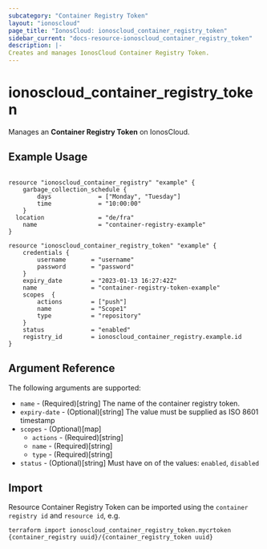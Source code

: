 ```yaml
---
subcategory: "Container Registry Token"
layout: "ionoscloud"
page_title: "IonosCloud: ionoscloud_container_registry_token"
sidebar_current: "docs-resource-ionoscloud_container_registry_token"
description: |-
Creates and manages IonosCloud Container Registry Token.
---
```


# ionoscloud_container_registry_token

Manages an **Container Registry Token** on IonosCloud.

## Example Usage

```hcl

resource "ionoscloud_container_registry" "example" {
    garbage_collection_schedule {
        days			 = ["Monday", "Tuesday"]
        time             = "10:00:00"
    }
  location               = "de/fra"
    name		         = "container-registry-example"
}

resource "ionoscloud_container_registry_token" "example" {
    credentials {
        username	   = "username"
        password       = "password"
    }
    expiry_date        = "2023-01-13 16:27:42Z"
    name			   = "container-registry-token-example"
    scopes  {
        actions		   = ["push"]
        name           = "Scope1"
        type           = "repository"
    }
    status	           = "enabled"
    registry_id        = ionoscloud_container_registry.example.id
}
```

## Argument Reference

The following arguments are supported:

* `name` - (Required)[string] The name of the container registry token.
* `expiry-date` - (Optional)[string] The value must be supplied as ISO 8601 timestamp
* `scopes` - (Optional)[map]
  * `actions` - (Required)[string]
  * `name` - (Required)[string]
  * `type` - (Required)[string]
* `status` - (Optional)[string] Must have on of the values: `enabled`, `disabled`

## Import

Resource Container Registry Token can be imported using the `container registry id` and `resource id`, e.g.

```shell
terraform import ionoscloud_container_registry_token.mycrtoken {container_registry uuid}/{container_registry_token uuid}
```